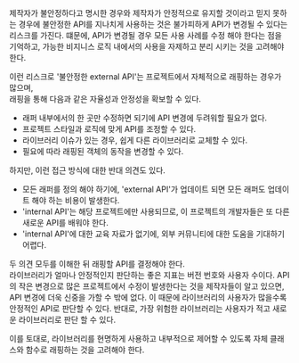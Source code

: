제작자가 불안정하다고 명시한 경우와 제작자가 안정적으로 유지할 것이라고 믿지 못하는 경우에 불안정한 API를 지나치게 사용하는 것은 불가피하게 API가 변경될 수 있다는 리스크를 가진다.
떄문에, API가 변경될 경우 모든 사용 사례를 수정 해야 한다는 점을 기억하고, 가능한 비지니스 로직 내에서의 사용을 자제하고 분리 시키는 것을 고려해야 한다.

이런 리스크로 '불안정한 external API'는 프로젝트에서 자체적으로 래핑하는 경우가 많으며,   
래핑을 통해 다음과 같은 자율성과 안정성을 확보할 수 있다.

- 래퍼 내부에서의 한 곳만 수정하면 되기에 API 변경에 두려워할 필요가 없다.
- 프로젝트 스타일과 로직에 맞게 API를 조정할 수 있다.
- 라이브러리 이슈가 있는 경우, 쉽게 다른 라이브러리로 교체할 수 있다.
- 필요에 따라 래핑된 객체의 동작을 변경할 수 있다.

하지만, 이런 접근 방식에 대한 반대 의견도 있다.

- 모든 래퍼를 정의 해야 하기에, 'external API'가 업데이트 되면 모든 래퍼도 업데이트 해야 하는 비용이 발생한다. 
- 'internal API'는 해당 프로젝트에만 사용되므로, 이 프로젝트의 개발자들은 또 다른 새로운 API를 배워야 한다.
- 'internal API'에 대한 교육 자료가 없기에, 외부 커뮤니티에 대한 도움을 기대하기 어렵다.

두 의견 모두를 이해한 뒤 래핑할 API를 결정해야 한다.  
라이브러리가 얼마나 안정적인지 판단하는 좋은 지표는 버전 번호와 사용자 수이다.
API의 작은 변경으로 많은 프로젝트에서 수정이 발생한다는 것을 제작자들이 알고 있으면, API 변경에 더욱 신중을 가할 수 밖에 없다.
이 때문에 라이브러리의 사용자가 많을수록 안정적인 API로 판단할 수 있다.
반대로, 가장 위험한 라이브러리는 사용자가 적고 새로운 라이브러리로 판단 할 수 있다. 

이를 토대로, 라이브러리를 현명하게 사용하고 내부적으로 제어할 수 있도록 자체 클래스와 함수로 래핑하는 것을 고려해야 한다.
